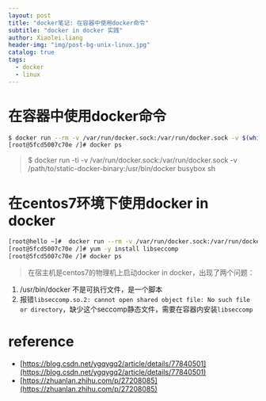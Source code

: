 ```yaml
---
layout: post
title: "docker笔记: 在容器中使用docker命令"
subtitle: "docker in docker 实践"
author: Xiaolei.liang
header-img: "img/post-bg-unix-linux.jpg"
catalog: true
tags:
  - docker
  - linux
---
```

# 在容器中使用docker命令
```bash
$ docker run --rm -v /var/run/docker.sock:/var/run/docker.sock -v $(which docker):/bin/docker -ti centos:7
[root@5fcd5007c70e /]# docker ps
```
> $ docker run -ti -v /var/run/docker.sock:/var/run/docker.sock -v /path/to/static-docker-binary:/usr/bin/docker busybox sh
# 在centos7环境下使用docker in docker
```bash
[root@hello ~]#  docker run --rm -v /var/run/docker.sock:/var/run/docker.sock -v /usr/bin/docker-current:/bin/docker -ti centos:7
[root@5fcd5007c70e /]# yum -y install libseccomp
[root@5fcd5007c70e /]# docker ps
```

> 在宿主机是centos7的物理机上启动docker in docker，出现了两个问题：
1. /usr/bin/docker 不是可执行文件，是一个脚本
2. 报错``libseccomp.so.2: cannot open shared object file: No such file or directory``，缺少这个seccomp静态文件，需要在容器内安装``libseccomp``

# reference
* [https://blog.csdn.net/ygqygq2/article/details/77840501](https://blog.csdn.net/ygqygq2/article/details/77840501)
* [https://zhuanlan.zhihu.com/p/27208085](https://zhuanlan.zhihu.com/p/27208085)